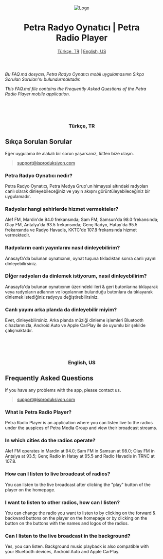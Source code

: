 <div align="center" style="padding: 30px;">

![Logo](/logo.png)

# Petra Radyo Oynatıcı | Petra Radio Player

[Türkçe, TR](#türkçe-tr) | [English, US](#english-us)

</div>

*Bu FAQ.md dosyası, Petra Radyo Oynatıcı mobil uygulamasının Sıkça Sorulan Soruları'nı bulundurmaktadır.*

*This FAQ.md file contains the Frequently Asked Questions of the Petra Radio Player mobile application.*


<div align="center" style="padding-top: 50px;">

### Türkçe, TR

</div>

## Sıkça Sorulan Sorular

Eğer uygulama ile alakalı bir sorun yaşarsanız, lütfen bize ulaşın.
> support@jsproduksiyon.com

### Petra Radyo Oynatıcı nedir?
Petra Radyo Oynatıcı, Petra Medya Grup'un himayesi altındaki radyoları canlı olarak dinleyebileceğiniz ve yayın akışını görüntüleyebileceğiniz bir uygulamadır.

### Radyolar hangi şehirlerde hizmet vermekteler?
Alef FM, Mardin'de 94.0 frekansında; Sam FM, Samsun'da 98.0 frekansında; Olay FM, Antalya'da 93.5 frekansında; Genç Radyo, Hatay'da 95.5 frekansında ve Radyo Havadis, KKTC'de 107.8 frekansında hizmet vermektedir.

### Radyoların canlı yayınlarını nasıl dinleyebilirim?
Anasayfa'da bulunan oynatıcının, oynat tuşuna tıkladıktan sonra canlı yayını dinleyebilirsiniz.

### Dİğer radyoları da dinlemek istiyorum, nasıl dinleyebilirim?
Anasayfa'da bulunan oynatıcının üzerindeki ileri & geri butonlarına tıklayarak veya radyoların adlarının ve logolarınıın bulunduğu butonlara da tıklayarak dinlemek istediğiniz radyoyu değiştirebilirsiniz.

### Canlı yayını arka planda da dinleyebilir miyim?
Evet, dinleyebilirsiniz. Arka planda müziği dinleme işlemleri Bluetooth cihazlarınızla, Android Auto ve Apple CarPlay ile de uyumlu bir şekilde çalışmaktadır.



<div align="center" style="padding-top: 50px;">

### English, US

</div>

## Frequently Asked Questions

If you have any problems with the app, please contact us.
> support@jsproduksiyon.com

### What is Petra Radio Player?
Petra Radio Player is an application where you can listen live to the radios under the auspices of Petra Media Group and view their broadcast streams.

### In which cities do the radios operate?
Alef FM operates in Mardin at 94.0; Sam FM in Samsun at 98.0; Olay FM in Antalya at 93.5; Genç Radio in Hatay at 95.5 and Radio Havadis in TRNC at 107.8.

### How can I listen to live broadcast of radios?
You can listen to the live broadcast after clicking the "play" button of the player on the homepage.

### I want to listen to other radios, how can I listen?
You can change the radio you want to listen to by clicking on the forward & backward buttons on the player on the homepage or by clicking on the button on the buttons with the names and logos of the radios.

### Can I listen to the live broadcast in the background?
Yes, you can listen. Background music playback is also compatible with your Bluetooth devices, Android Auto and Apple CarPlay.
